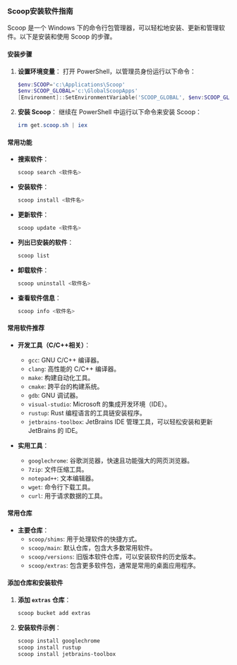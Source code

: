 ### Scoop安装软件指南

Scoop 是一个 Windows 下的命令行包管理器，可以轻松地安装、更新和管理软件。以下是安装和使用 Scoop 的步骤。

#### 安装步骤

1. **设置环境变量**：
   打开 PowerShell，以管理员身份运行以下命令：
   ```powershell
   $env:SCOOP='c:\Applications\Scoop'
   $env:SCOOP_GLOBAL='c:\GlobalScoopApps'
   [Environment]::SetEnvironmentVariable('SCOOP_GLOBAL', $env:SCOOP_GLOBAL, 'Machine')
   ```

2. **安装 Scoop**：
   继续在 PowerShell 中运行以下命令来安装 Scoop：
   ```powershell
   irm get.scoop.sh | iex
   ```

#### 常用功能

- **搜索软件**：
  ```powershell
  scoop search <软件名>
  ```
  
- **安装软件**：
  ```powershell
  scoop install <软件名>
  ```

- **更新软件**：
  ```powershell
  scoop update <软件名>
  ```

- **列出已安装的软件**：
  ```powershell
  scoop list
  ```

- **卸载软件**：
  ```powershell
  scoop uninstall <软件名>
  ```

- **查看软件信息**：
  ```powershell
  scoop info <软件名>
  ```

#### 常用软件推荐

- **开发工具（C/C++相关）**：
  - `gcc`: GNU C/C++ 编译器。
  - `clang`: 高性能的 C/C++ 编译器。
  - `make`: 构建自动化工具。
  - `cmake`: 跨平台的构建系统。
  - `gdb`: GNU 调试器。
  - `visual-studio`: Microsoft 的集成开发环境（IDE）。
  - `rustup`: Rust 编程语言的工具链安装程序。
  - `jetbrains-toolbox`: JetBrains IDE 管理工具，可以轻松安装和更新 JetBrains 的 IDE。

- **实用工具**：
  - `googlechrome`: 谷歌浏览器，快速且功能强大的网页浏览器。
  - `7zip`: 文件压缩工具。
  - `notepad++`: 文本编辑器。
  - `wget`: 命令行下载工具。
  - `curl`: 用于请求数据的工具。

#### 常用仓库

- **主要仓库**：
  - `scoop/shims`: 用于处理软件的快捷方式。
  - `scoop/main`: 默认仓库，包含大多数常用软件。
  - `scoop/versions`: 旧版本软件仓库，可以安装软件的历史版本。
  - `scoop/extras`: 包含更多软件包，通常是常用的桌面应用程序。

#### 添加仓库和安装软件

1. **添加 `extras` 仓库**：
   ```powershell
   scoop bucket add extras
   ```

2. **安装软件示例**：
   ```powershell
   scoop install googlechrome
   scoop install rustup
   scoop install jetbrains-toolbox
   ```

